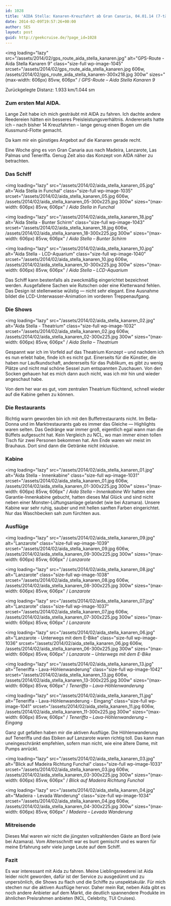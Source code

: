 ```yaml
---
id: 1028
title: 'AIDA Stella: Kanaren-Kreuzfahrt ab Gran Canaria, 04.01.14 (7-tägig)'
date: 2014-02-09T19:57:26+00:00
author: SES
layout: post
guid: http://geekcruise.de/?page_id=1028
---
```


<img loading="lazy" src="/assets/2014/02/gps_route_aida_stella_kanaren.jpg" alt="GPS-Route - Aida Stella Kanaren 9"   class="size-full wp-image-1045" srcset="/assets/2014/02/gps_route_aida_stella_kanaren.jpg 606w, /assets/2014/02/gps_route_aida_stella_kanaren-300x218.jpg 300w" sizes="(max-width: 606px) 85vw, 606px" /
*GPS-Route – Aida Stella Kanaren 9*

Zurückgelegte Distanz: 1.933 km/1.044 sm

### Zum ersten Mal AIDA.

Lange Zeit habe ich mich gesträubt mit AIDA zu fahren. Ich dachte andere Reedereien hätten ein besseres Preisleistungsverhältnis. Andererseits hatte ich – nach bisher 14 Kreuzfahrten – lange genug einen Bogen um die Kussmund-Flotte gemacht.

Da kam mir ein günstiges Angebot auf die Kanaren gerade recht.

Eine Woche ging es von Gran Canaria aus nach Madeira, Lanzarote, Las Palmas und Teneriffa. Genug Zeit also das Konzept von AIDA näher zu betrachten.

### Das Schiff


<img loading="lazy" src="/assets/2014/02/aida_stella_kanaren_05.jpg" alt="Aida Stella in Funchal"   class="size-full wp-image-1035" srcset="/assets/2014/02/aida_stella_kanaren_05.jpg 606w, /assets/2014/02/aida_stella_kanaren_05-300x225.jpg 300w" sizes="(max-width: 606px) 85vw, 606px" /
*Aida Stella in Funchal*


<img loading="lazy" src="/assets/2014/02/aida_stella_kanaren_18.jpg" alt="Aida Stella - Bunter Schirm"   class="size-full wp-image-1043" srcset="/assets/2014/02/aida_stella_kanaren_18.jpg 606w, /assets/2014/02/aida_stella_kanaren_18-300x225.jpg 300w" sizes="(max-width: 606px) 85vw, 606px" /
*Aida Stella – Bunter Schirm*


<img loading="lazy" src="/assets/2014/02/aida_stella_kanaren_10.jpg" alt="Aida Stella - LCD-Aquarium"   class="size-full wp-image-1040" srcset="/assets/2014/02/aida_stella_kanaren_10.jpg 606w, /assets/2014/02/aida_stella_kanaren_10-300x225.jpg 300w" sizes="(max-width: 606px) 85vw, 606px" /
*Aida Stella – LCD-Aquarium*

Das Schiff kann bestenfalls als zweckmäßig eingerichtet bezeichnet werden. Ausgefallene Sachen wie Rutschen oder eine Kletterwand fehlen. Das Design ist stellenweise wülstig — nicht sehr elegant. Eine Ausnahme bildet die LCD-Unterwasser-Animation im vorderen Treppenaufgang.

### Die Shows


<img loading="lazy" src="/assets/2014/02/aida_stella_kanaren_02.jpg" alt="Aida Stella - Theatrium"   class="size-full wp-image-1032" srcset="/assets/2014/02/aida_stella_kanaren_02.jpg 606w, /assets/2014/02/aida_stella_kanaren_02-300x225.jpg 300w" sizes="(max-width: 606px) 85vw, 606px" /
*Aida Stella – Theatrium*

Gespannt war ich im Vorfeld auf das Theatrium Konzept – und nachdem ich es nun erlebt habe, finde ich es nicht gut. Einerseits für die Künstler, die haben nur Laufkundschaft, andererseits für das Publikum, es gibt zu wenig Plätze und nicht mal schöne Sessel zum entspannten Zuschauen. Von den Socken gehauen hat es mich dann auch nicht, was ich mir hin und wieder angeschaut habe.

Von dem her war es gut, vom zentralen Theatrium flüchtend, schnell wieder auf die Kabine gehen zu können.

### Die Restaurants

Richtig warm geworden bin ich mit den Buffetrestaurants nicht. Im Bella-Donna und im Marktrestaurants gab es immer das Gleiche — Highlights waren selten. Das Gedränge war immer groß, eigentlich egal wann man die Büffets aufgesucht hat. Kein Vergleich zu NCL, wo man immer einen tollen Tisch für zwei Personen bekommen hat.
Am Ende waren wir meist im Brauhaus. Dort sind dann die Getränke nicht inklusive.

### Kabine


<img loading="lazy" src="/assets/2014/02/aida_stella_kanaren_01.jpg" alt="Aida Stella - Innenkabine"   class="size-full wp-image-1031" srcset="/assets/2014/02/aida_stella_kanaren_01.jpg 606w, /assets/2014/02/aida_stella_kanaren_01-300x225.jpg 300w" sizes="(max-width: 606px) 85vw, 606px" /
*Aida Stella – Innenkabine*
Wir hatten eine Garantie-Innenkabine gebucht, hatten dieses Mal Glück und sind nicht neben einer Monster-Lüftungsanlage gelandet (wie bei Azamara). Unsere Kabine war sehr ruhig, sauber und mit hellen sanften Farben eingerichtet. Nur das Waschbecken sah zum fürchten aus.

### Ausflüge


<img loading="lazy" src="/assets/2014/02/aida_stella_kanaren_09.jpg" alt="Lanzarote"   class="size-full wp-image-1039" srcset="/assets/2014/02/aida_stella_kanaren_09.jpg 606w, /assets/2014/02/aida_stella_kanaren_09-300x225.jpg 300w" sizes="(max-width: 606px) 85vw, 606px" /
*Lanzarote*


<img loading="lazy" src="/assets/2014/02/aida_stella_kanaren_08.jpg" alt="Lanzarote"   class="size-full wp-image-1038" srcset="/assets/2014/02/aida_stella_kanaren_08.jpg 606w, /assets/2014/02/aida_stella_kanaren_08-300x225.jpg 300w" sizes="(max-width: 606px) 85vw, 606px" /
*Lanzarote*


<img loading="lazy" src="/assets/2014/02/aida_stella_kanaren_07.jpg" alt="Lanzarote"   class="size-full wp-image-1037" srcset="/assets/2014/02/aida_stella_kanaren_07.jpg 606w, /assets/2014/02/aida_stella_kanaren_07-300x225.jpg 300w" sizes="(max-width: 606px) 85vw, 606px" /
*Lanzarote*


<img loading="lazy" src="/assets/2014/02/aida_stella_kanaren_06.jpg" alt="Lanzarote - Unterwegs mit dem E-Bike"   class="size-full wp-image-1036" srcset="/assets/2014/02/aida_stella_kanaren_06.jpg 606w, /assets/2014/02/aida_stella_kanaren_06-300x225.jpg 300w" sizes="(max-width: 606px) 85vw, 606px" /
*Lanzarote – Unterwegs mit dem E-Bike*


<img loading="lazy" src="/assets/2014/02/aida_stella_kanaren_13.jpg" alt="Teneriffa - Lava-Höhlenwanderung"   class="size-full wp-image-1042" srcset="/assets/2014/02/aida_stella_kanaren_13.jpg 606w, /assets/2014/02/aida_stella_kanaren_13-300x225.jpg 300w" sizes="(max-width: 606px) 85vw, 606px" /
*Teneriffa – Lava-Höhlenwanderung*


<img loading="lazy" src="/assets/2014/02/aida_stella_kanaren_11.jpg" alt="Teneriffa - Lava-Höhlenwanderung - Eingang"   class="size-full wp-image-1041" srcset="/assets/2014/02/aida_stella_kanaren_11.jpg 606w, /assets/2014/02/aida_stella_kanaren_11-300x225.jpg 300w" sizes="(max-width: 606px) 85vw, 606px" /
*Teneriffa – Lava-Höhlenwanderung – Eingang*

Ganz gut gefallen haben mir die aktiven Ausflüge. Die Höhlenwanderung auf Teneriffa und das Ebiken auf Lanzarote waren richtig toll. Das kann man uneingeschränkt empfehlen, sofern man nicht, wie eine ältere Dame, mit Pumps anrückt.


<img loading="lazy" src="/assets/2014/02/aida_stella_kanaren_03.jpg" alt="Blick auf Madeira Richtung Funchal"   class="size-full wp-image-1033" srcset="/assets/2014/02/aida_stella_kanaren_03.jpg 606w, /assets/2014/02/aida_stella_kanaren_03-300x225.jpg 300w" sizes="(max-width: 606px) 85vw, 606px" /
*Blick auf Madeira Richtung Funchal*


<img loading="lazy" src="/assets/2014/02/aida_stella_kanaren_04.jpg" alt="Madeira - Levada Wanderung"   class="size-full wp-image-1034" srcset="/assets/2014/02/aida_stella_kanaren_04.jpg 606w, /assets/2014/02/aida_stella_kanaren_04-300x225.jpg 300w" sizes="(max-width: 606px) 85vw, 606px" /
*Madeira – Levada Wanderung*

### Mitreisende

Dieses Mal waren wir nicht die jüngsten vollzahlenden Gäste an Bord (wie bei Azamara). Vom Altersschnitt war es bunt gemischt und es waren für meine Erfahrung sehr viele junge Leute auf dem Schiff.

### Fazit

Es war interessant mit Aida zu fahren. Meine Lieblingsreederei ist Aida leider nicht geworden, dafür ist der Service zu ausgedünnt und zu unpersönlich, die Shows zu flach und die Schiffe zu unspektakulär. Für mich stechen nur die aktiven Ausflüge hervor.
Daher mein Rat, neben Aida gibt es noch andere Anbieter auf dem Markt, die deutlich spannendere Produkte im ähnlichen Preisrahmen anbieten (NCL, Celebrity, TUI Cruises).
